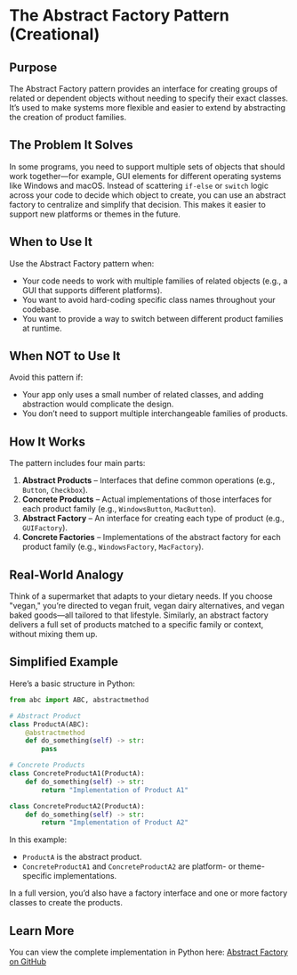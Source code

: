 # The Abstract Factory Pattern (Creational)

## Purpose

The Abstract Factory pattern provides an interface for creating groups of related or dependent objects without needing to specify their exact classes. It’s used to make systems more flexible and easier to extend by abstracting the creation of product families.

## The Problem It Solves

In some programs, you need to support multiple sets of objects that should work together—for example, GUI elements for different operating systems like Windows and macOS. Instead of scattering `if-else` or `switch` logic across your code to decide which object to create, you can use an abstract factory to centralize and simplify that decision. This makes it easier to support new platforms or themes in the future.

## When to Use It

Use the Abstract Factory pattern when:

* Your code needs to work with multiple families of related objects (e.g., a GUI that supports different platforms).
* You want to avoid hard-coding specific class names throughout your codebase.
* You want to provide a way to switch between different product families at runtime.

## When NOT to Use It

Avoid this pattern if:

* Your app only uses a small number of related classes, and adding abstraction would complicate the design.
* You don’t need to support multiple interchangeable families of products.

## How It Works

The pattern includes four main parts:

1. **Abstract Products** – Interfaces that define common operations (e.g., `Button`, `Checkbox`).
2. **Concrete Products** – Actual implementations of those interfaces for each product family (e.g., `WindowsButton`, `MacButton`).
3. **Abstract Factory** – An interface for creating each type of product (e.g., `GUIFactory`).
4. **Concrete Factories** – Implementations of the abstract factory for each product family (e.g., `WindowsFactory`, `MacFactory`).

## Real-World Analogy

Think of a supermarket that adapts to your dietary needs. If you choose "vegan," you’re directed to vegan fruit, vegan dairy alternatives, and vegan baked goods—all tailored to that lifestyle. Similarly, an abstract factory delivers a full set of products matched to a specific family or context, without mixing them up.

## Simplified Example

Here’s a basic structure in Python:

```python
from abc import ABC, abstractmethod

# Abstract Product
class ProductA(ABC):
    @abstractmethod
    def do_something(self) -> str:
        pass

# Concrete Products
class ConcreteProductA1(ProductA):
    def do_something(self) -> str:
        return "Implementation of Product A1"

class ConcreteProductA2(ProductA):
    def do_something(self) -> str:
        return "Implementation of Product A2"
```

In this example:

* `ProductA` is the abstract product.
* `ConcreteProductA1` and `ConcreteProductA2` are platform- or theme-specific implementations.

In a full version, you’d also have a factory interface and one or more factory classes to create the products.

## Learn More

You can view the complete implementation in Python here:
[Abstract Factory on GitHub](https://github.com/taggedzi/python-design-pattern-rag/blob/main/patterns/creational/abstract_factory.py)
